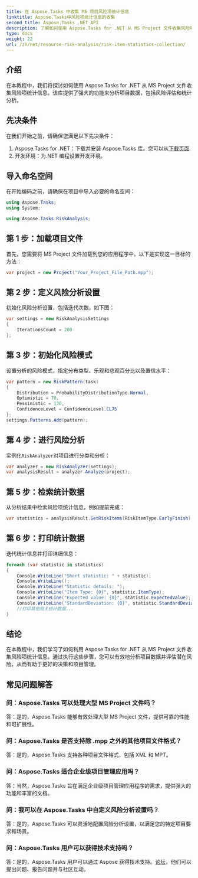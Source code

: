 ```yaml
---
title: 在 Aspose.Tasks 中收集 MS 项目风险项统计信息
linktitle: Aspose.Tasks中风险项统计信息的收集
second_title: Aspose.Tasks .NET API
description: 了解如何使用 Aspose.Tasks for .NET 从 MS Project 文件收集风险项目统计信息。增强您的项目管理能力。
type: docs
weight: 22
url: /zh/net/resource-risk-analysis/risk-item-statistics-collection/
---
```

## 介绍
在本教程中，我们将探讨如何使用 Aspose.Tasks for .NET 从 MS Project 文件收集风险项统计信息。该库提供了强大的功能来分析项目数据，包括风险评估和统计分析。
## 先决条件
在我们开始之前，请确保您满足以下先决条件：
1. Aspose.Tasks for .NET：下载并安装 Aspose.Tasks 库。您可以从[下载页面](https://releases.aspose.com/tasks/net/).
2. 开发环境：为.NET 编程设置开发环境。

## 导入命名空间
在开始编码之前，请确保在项目中导入必要的命名空间：
```csharp
using Aspose.Tasks;
using System;

using Aspose.Tasks.RiskAnalysis;

```
## 第 1 步：加载项目文件
首先，您需要将 MS Project 文件加载到您的应用程序中。以下是实现这一目标的方法：
```csharp
var project = new Project("Your_Project_File_Path.mpp");
```
## 第 2 步：定义风险分析设置
初始化风险分析设置，包括迭代次数，如下图：
```csharp
var settings = new RiskAnalysisSettings
{
    IterationsCount = 200
};
```
## 第 3 步：初始化风险模式
设置分析的风险模式，指定分布类型、乐观和悲观百分比以及置信水平：
```csharp
var pattern = new RiskPattern(task)
{
    Distribution = ProbabilityDistributionType.Normal,
    Optimistic = 70,
    Pessimistic = 130,
    ConfidenceLevel = ConfidenceLevel.CL75
};
settings.Patterns.Add(pattern);
```
## 第 4 步：进行风险分析
实例化`RiskAnalyzer`对项目进行分类和分析：
```csharp
var analyzer = new RiskAnalyzer(settings);
var analysisResult = analyzer.Analyze(project);
```
## 第 5 步：检索统计数据
从分析结果中检索风险项统计信息，例如提前完成：
```csharp
var statistics = analysisResult.GetRiskItems(RiskItemType.EarlyFinish);
```
## 第 6 步：打印统计数据
迭代统计信息并打印详细信息：
```csharp
foreach (var statistic in statistics)
{
    Console.WriteLine("Short statistic: " + statistic);
    Console.WriteLine();
    Console.WriteLine("Statistic details: ");
    Console.WriteLine("Item Type: {0}", statistic.ItemType);
    Console.WriteLine("Expected value: {0}", statistic.ExpectedValue);
    Console.WriteLine("StandardDeviation: {0}", statistic.StandardDeviation);
    //打印其他相关统计数据...
}
```

## 结论
在本教程中，我们学习了如何利用 Aspose.Tasks for .NET 从 MS Project 文件收集风险项统计信息。通过执行这些步骤，您可以有效地分析项目数据并评估潜在风险，从而有助于更好的决策和项目管理。

## 常见问题解答
### 问：Aspose.Tasks 可以处理大型 MS Project 文件吗？
答：是的，Aspose.Tasks 能够有效处理大型 MS Project 文件，提供可靠的性能和可扩展性。
### 问：Aspose.Tasks 是否支持除 .mpp 之外的其他项目文件格式？
答：是的，Aspose.Tasks 支持各种项目文件格式，包括 XML 和 MPT。
### 问：Aspose.Tasks 适合企业级项目管理应用吗？
答：当然，Aspose.Tasks 旨在满足企业级项目管理应用程序的需求，提供强大的功能和丰富的文档。
### 问：我可以在 Aspose.Tasks 中自定义风险分析设置吗？
答：是的，Aspose.Tasks 可以灵活地配置风险分析设置，以满足您的特定项目要求和场景。
### 问：Aspose.Tasks 用户可以获得技术支持吗？
答：是的，Aspose.Tasks 用户可以通过 Aspose 获得技术支持。[论坛](https://forum.aspose.com/c/tasks/15)，他们可以提出问题、报告问题并与社区互动。